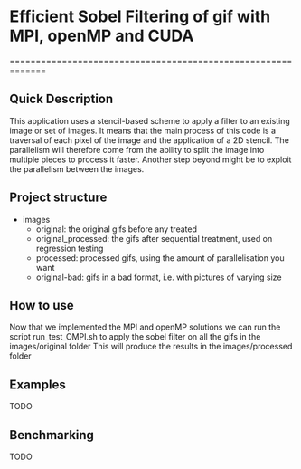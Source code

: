 # Efficient Sobel Filtering of gif with MPI, openMP and CUDA
=============================================================

## Quick Description
This application uses a stencil-based scheme to apply a filter to an existing image or set of images. It means that the main process of this code is a traversal of each pixel of the image and the application of a 2D stencil. The parallelism will therefore come from the ability to split the image into multiple pieces to process it faster. Another step beyond might be to exploit the parallelism between the images.

## Project structure
- images
    - original: the original gifs before any treated
    - original_processed: the gifs after sequential treatment, used on regression testing
    - processed: processed gifs, using the amount of parallelisation you want
    - original-bad: gifs in a bad format, i.e. with pictures of varying size

## How to use
Now that we implemented the MPI and openMP solutions we can run the script run_test_OMPI.sh to apply the sobel filter on all the gifs in the images/original folder
This will produce the results in the images/processed folder

## Examples
TODO

## Benchmarking
TODO
